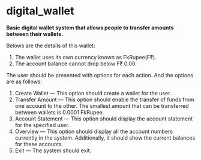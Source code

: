 # digital_wallet

**Basic digital wallet system that allows people to transfer amounts between their wallets.**

Belows are the details of this wallet:

1. The wallet uses its own currency known as FkRupee(F₹).
2. The account balance cannot drop below F₹ 0.00.

The user should be presented with options for each action. And the options are as follows:
1. Create Wallet — This option should create a wallet for the user.
2. Transfer Amount — This option should enable the transfer of funds from one account to the other. The smallest amount that can be transferred between wallets is 0.0001 FkRupee.
3. Account Statement — This option should display the account statement for the specified user.
4. Overview — This option should display all the account numbers currently in the system. Additionally, it should show the current balances for these accounts.
5. Exit — The system should exit.
